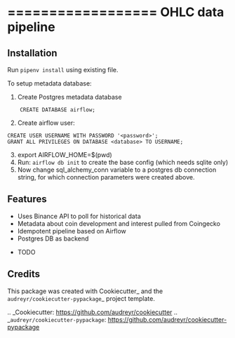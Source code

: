 ==================
OHLC data pipeline
==================






Installation
------------

Run `pipenv install` using existing file.

To setup metadata database:
1. Create Postgres metadata database 
```
	CREATE DATABASE airflow;
```
2. Create airflow user:
```
CREATE USER USERNAME WITH PASSWORD '<password>';
GRANT ALL PRIVILEGES ON DATABASE <database> TO USERNAME;
```
3. export AIRFLOW_HOME=$(pwd)
4. Run: `airflow db init` to create the base config (which needs sqlite only)
5. Now change sql_alchemy_conn variable to a postgres db connection string, for which
connection parameters were created above.



Features
--------

- Uses Binance API to poll for historical data
- Metadata about coin development and interest pulled from Coingecko
- Idempotent pipeline based on Airflow
- Postgres DB as backend

* TODO


Credits
-------

This package was created with Cookiecutter_ and the `audreyr/cookiecutter-pypackage`_ project template.

.. _Cookiecutter: https://github.com/audreyr/cookiecutter
.. _`audreyr/cookiecutter-pypackage`: https://github.com/audreyr/cookiecutter-pypackage
